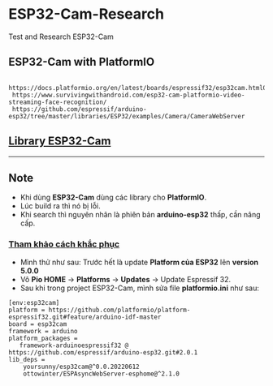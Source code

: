 # ESP32-Cam-Research
Test and Research ESP32-Cam

## ESP32-Cam with PlatformIO
```
 https://docs.platformio.org/en/latest/boards/espressif32/esp32cam.html0
 https://www.survivingwithandroid.com/esp32-cam-platformio-video-streaming-face-recognition/
 https://github.com/espressif/arduino-esp32/tree/master/libraries/ESP32/examples/Camera/CameraWebServer
```

## [Library ESP32-Cam](https://registry.platformio.org/search?q=esp32-cam)

------------------------------------------------------------------------------------------------
## Note
- Khi dùng **ESP32-Cam** dùng các library cho **PlatformIO**.
- Lúc build ra thì nó bị lỗi.
- Khi search thì nguyên nhân là phiên bản **arduino-esp32** thấp, cần nâng cấp.

### [Tham khảo cách khắc phục](https://community.platformio.org/t/how-to-use-the-newest-version-of-espressif-arduino-esp32/24649)
- Mình thử như sau: Trước hết là update **Platform của ESP32** lên **version 5.0.0**
- Vô **Pio HOME** -> **Platforms** -> **Updates** -> Update Espressif 32.
- Sau khi trong project ESP32-Cam, mình sửa file **platformio.ini** như sau:
```
[env:esp32cam]
platform = https://github.com/platformio/platform-espressif32.git#feature/arduino-idf-master
board = esp32cam
framework = arduino
platform_packages =
   framework-arduinoespressif32 @ https://github.com/espressif/arduino-esp32.git#2.0.1
lib_deps = 
    yoursunny/esp32cam@^0.0.20220612
    ottowinter/ESPAsyncWebServer-esphome@^2.1.0
```







